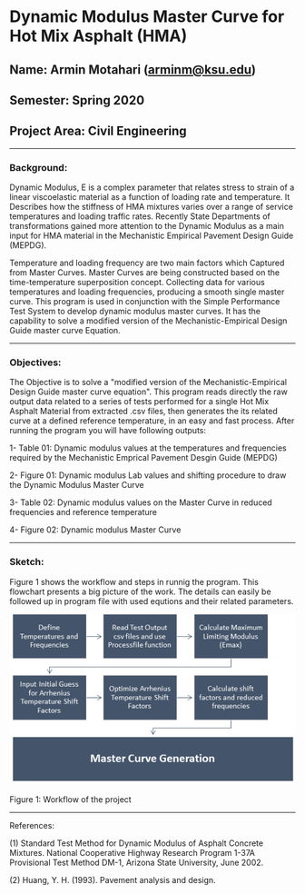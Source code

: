 # Dynamic Modulus Master Curve for Hot Mix Asphalt (HMA)
## Name: Armin Motahari (arminm@ksu.edu)
## Semester: Spring 2020
## Project Area: Civil Engineering

***
### Background: 

Dynamic Modulus, E is a complex parameter that relates stress to strain of a linear viscoelastic material as a function of loading rate and temperature. It Describes how the stiffness of HMA mixtures varies over a range of service temperatures and loading traffic rates. Recently State Departments of transformations gained more attention to the Dynamic Modulus as a main input for HMA material in the Mechanistic Empirical Pavement Design Guide (MEPDG).

Temperature and loading frequency are two main factors which Captured from Master Curves. Master Curves are being constructed based on the time-temperature superposition concept. Collecting data for various temperatures and loading frequencies, producing a smooth single master curve. This program is used in conjunction with the Simple Performance Test System to develop dynamic modulus master curves.  It has the capability to solve a modified version of the Mechanistic-Empirical Design Guide master curve Equation.

***
### Objectives:
 
The Objective is to solve a "modified version of the Mechanistic-Empirical Design Guide master curve equation". This program reads directly the raw output data related to a series of tests performed for a single Hot Mix Asphalt Material from extracted .csv files, then generates the its related curve at a defined reference temperature, in an easy and fast process. After running the program you will have following outputs: 

1- Table 01: Dynamic modulus values at the temperatures and frequencies required by the Mechanistic Emprical Pavement Desgin Guide (MEPDG)

2- Figure 01: Dynamic modulus Lab values and shifting procedure to draw the Dynamic Modulus Master Curve

3- Table 02: Dynamic modulus values on the Master Curve in reduced frequencies and reference temperature

4- Figure 02: Dynamic modulus Master Curve

***
### Sketch:
Figure 1 shows the workflow and steps in runnig the program. This flowchart presents a big picture of the work. The details can easily be followed up in program file with used equtions and their related parameters.

<img src="Pictures/workflow.png" alt="sketch_image" width="750"/> 

Figure 1: Workflow of the project

***
References: 

(1) Standard Test Method for Dynamic Modulus of Asphalt Concrete Mixtures. National Cooperative Highway Research Program 1-37A Provisional Test Method DM-1, Arizona State University, June 2002. 

(2) Huang, Y. H. (1993). Pavement analysis and design.
